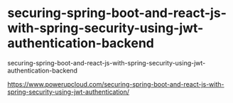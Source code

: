 # securing-spring-boot-and-react-js-with-spring-security-using-jwt-authentication-backend
securing-spring-boot-and-react-js-with-spring-security-using-jwt-authentication-backend

https://www.powerupcloud.com/securing-spring-boot-and-react-js-with-spring-security-using-jwt-authentication/
